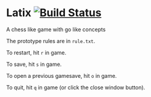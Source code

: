 # Latix [![Build Status](https://travis-ci.org/Atoiks-Games/Latix.svg?branch=master)](https://travis-ci.org/Atoiks-Games/Latix)

A chess like game with go like concepts

The prototype rules are in `rule.txt`.

To restart, hit `r` in game.

To save, hit `s` in game.

To open a previous gamesave, hit `o` in game.

To quit, hit `q` in game (or click the close window button).